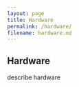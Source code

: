 ```yaml
---
layout: page
title: Hardware
permalink: /hardware/
filename: hardware.md
---
```


## Hardware

describe hardware

